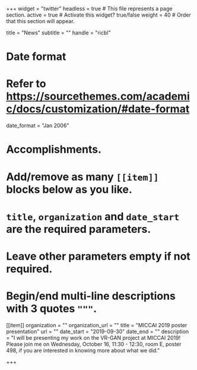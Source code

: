+++
widget = "twitter" 
headless = true  # This file represents a page section.
active = true  # Activate this widget? true/false
weight = 40  # Order that this section will appear.

title = "News"
subtitle = ""
handle = "ricbl"

# Date format
#   Refer to https://sourcethemes.com/academic/docs/customization/#date-format
date_format = "Jan 2006"

# Accomplishments.
#   Add/remove as many `[[item]]` blocks below as you like.
#   `title`, `organization` and `date_start` are the required parameters.
#   Leave other parameters empty if not required.
#   Begin/end multi-line descriptions with 3 quotes `"""`.

[[item]]
  organization = ""
  organization_url = ""
  title = "MICCAI 2019 poster presentation"
  url = ""
  date_start = "2019-09-30"
  date_end = ""
  description = "I will be presenting my work on the VR-GAN project at MICCAI 2019! Please join me on Wednesday, October 16, 11:30 - 12:30, room E, poster 498, if you are interested in knowing more about what we did."


+++
